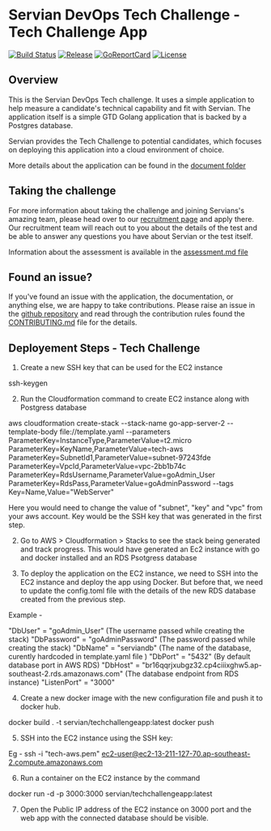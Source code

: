 # Servian DevOps Tech Challenge - Tech Challenge App

[![Build Status][circleci-badge]][circleci]
[![Release][release-badge]][release]
[![GoReportCard][report-badge]][report]
[![License][license-badge]][license]

[circleci-badge]: https://circleci.com/gh/servian/TechChallengeApp.svg?style=shield&circle-token=8dfd03c6c2a5dc5555e2f1a84c36e33bc58ad0aa
[circleci]: https://circleci.com/gh/servian/TechChallengeApp
[release-badge]: http://img.shields.io/github/release/servian/TechChallengeApp/all.svg?style=flat
[release]:https://github.com/Servian/TechChallengeApp/releases
[report-badge]: https://goreportcard.com/badge/github.com/Servian/TechChallengeApp
[report]: https://goreportcard.com/report/github.com/Servian/TechChallengeApp
[license-badge]: https://img.shields.io/github/license/Servian/TechChallengeApp.svg?style=flat
[license]: https://github.com/Servian/TechChallengeApp/license

## Overview

This is the Servian DevOps Tech challenge. It uses a simple application to help measure a candidate's technical capability and fit with Servian. The application itself is a simple GTD Golang application that is backed by a Postgres database.

Servian provides the Tech Challenge to potential candidates, which focuses on deploying this application into a cloud environment of choice.

More details about the application can be found in the [document folder](doc/readme.md)

## Taking the challenge

For more information about taking the challenge and joining Servians's amazing team, please head over to our [recruitment page](https://www.servian.com/careers/) and apply there. Our recruitment team will reach out to you about the details of the test and be able to answer any questions you have about Servian or the test itself.

Information about the assessment is available in the [assessment.md file](ASSESSMENT.md)

## Found an issue?

If you've found an issue with the application, the documentation, or anything else, we are happy to take contributions. Please raise an issue in the [github repository](https://github.com/Servian/TechChallengeApp/issues) and read through the contribution rules found the [CONTRIBUTING.md](CONTRIBUTING.md) file for the details.

## Deployement Steps - Tech Challenge 

1. Create a new SSH key that can be used for the EC2 instance

ssh-keygen

2. Run the Cloudformation command to create EC2 instance along with Postgress database

 aws cloudformation create-stack --stack-name go-app-server-2 --template-body file://template.yaml --parameters ParameterKey=InstanceType,ParameterValue=t2.micro ParameterKey=KeyName,ParameterValue=tech-aws ParameterKey=SubnetId1,ParameterValue=subnet-97243fde ParameterKey=VpcId,ParameterValue=vpc-2bb1b74c ParameterKey=RdsUsername,ParameterValue=goAdmin_User ParameterKey=RdsPass,ParameterValue=goAdminPassword --tags Key=Name,Value="WebServer"

Here you would need to change the value of "subnet", "key" and "vpc" from your aws account. Key would be the SSH key that was generated in the first step. 

 2. Go to AWS > Cloudformation > Stacks to see the stack being generated and track progress. This would have generated an Ec2 instance with go and docker installed and an RDS Psotgress database

 3. To deploy the application on the EC2 instance, we need to SSH into the EC2 instance and deploy the app using Docker. But before that, we need to update the config.toml file with the details of the new RDS database created from the previous step. 

Example - 

"DbUser" = "goAdmin_User" (The username passed while creating the stack)
"DbPassword" = "goAdminPassword" (The password passed while creating the stack)
"DbName" = "serviandb" (The name of the database, curently hardcoded in template.yaml file )
"DbPort" = "5432"  (By default database port in AWS RDS)
"DbHost" = "br16qqrjxubgz32.cp4ciiixghw5.ap-southeast-2.rds.amazonaws.com" (The database endpoint from RDS instance)
"ListenPort" = "3000"

4. Create a new docker image with the new configuration file and push it to docker hub. 

docker build . -t servian/techchallengeapp:latest
docker push

5. SSH into the EC2 instance using the SSH key:

Eg - ssh -i "tech-aws.pem" ec2-user@ec2-13-211-127-70.ap-southeast-2.compute.amazonaws.com

6. Run a container on the EC2 instance by the command

docker run -d -p 3000:3000 servian/techchallengeapp:latest

7. Open the Public IP address of the EC2 instance on 3000 port and the web app with the connected database should be visible. 


